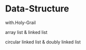 # Data-Structure
with.Holy-Grail

array list & linked list

circular linked list & doubly linked list
